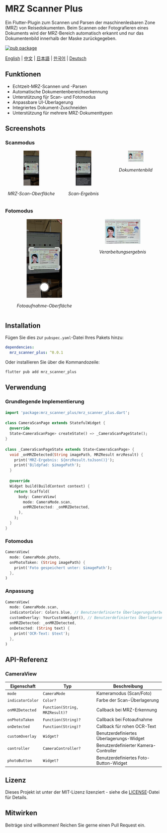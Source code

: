 # MRZ Scanner Plus

Ein Flutter-Plugin zum Scannen und Parsen der maschinenlesbaren Zone (MRZ) von Reisedokumenten. Beim Scannen oder Fotografieren eines Dokuments wird der MRZ-Bereich automatisch erkannt und nur das Dokumentenbild innerhalb der Maske zurückgegeben.

[![pub package](https://img.shields.io/pub/v/mrz_scanner_plus.svg)](https://pub.dev/packages/mrz_scanner_plus)

[English](README.md) | [中文](README_CN.md) | [日本語](README_JP.md) | [한국어](README_KR.md) | [Deutsch](README_DE.md)

## Funktionen

- Echtzeit-MRZ-Scannen und -Parsen
- Automatische Dokumentenbereichserkennung
- Unterstützung für Scan- und Fotomodus
- Anpassbare UI-Überlagerung
- Integriertes Dokument-Zuschneiden
- Unterstützung für mehrere MRZ-Dokumenttypen

## Screenshots

### Scanmodus

<div style="display: flex; justify-content: space-between;">
  <div style="flex: 1; text-align: center;">
    <img src="images/img_mrz_scan.jpg" alt="MRZ Scannen" style="max-width: 30%;">
    <p><em>MRZ-Scan-Oberfläche</em></p>
  </div>
  <div style="flex: 1; text-align: center;">
    <img src="images/img_mrz_scan_result.jpg" alt="MRZ Scan-Ergebnis" style="max-width: 30%;">
    <p><em>Scan-Ergebnis</em></p>
  </div>
  <div style="flex: 1; text-align: center;">
    <img src="images/img_mrz_card_callback.jpg" alt="MRZ Karten-Callback" style="max-width: 30%;">
    <p><em>Dokumentenbild</em></p>
  </div>
</div>

### Fotomodus

<div style="display: flex; justify-content: space-around;">
  <div style="flex: 1; text-align: center;">
    <img src="images/img_card_take_photo.jpg" alt="Karte fotografieren" style="max-width: 45%;">
    <p><em>Fotoaufnahme-Oberfläche</em></p>
  </div>
  <div style="flex: 1; text-align: center;">
    <img src="images/img_mrz_callback.jpg" alt="MRZ Callback" style="max-width: 45%;">
    <p><em>Verarbeitungsergebnis</em></p>
  </div>
</div>

## Installation

Fügen Sie dies zur `pubspec.yaml`-Datei Ihres Pakets hinzu:

```yaml
dependencies:
  mrz_scanner_plus: ^0.0.1
```

Oder installieren Sie über die Kommandozeile:

```bash
flutter pub add mrz_scanner_plus
```

## Verwendung

### Grundlegende Implementierung

```dart
import 'package:mrz_scanner_plus/mrz_scanner_plus.dart';

class CameraScanPage extends StatefulWidget {
  @override
  State<CameraScanPage> createState() => _CameraScanPageState();
}

class _CameraScanPageState extends State<CameraScanPage> {
  void _onMRZDetected(String imagePath, MRZResult mrzResult) {
    print('MRZ-Ergebnis: ${mrzResult.toJson()}');
    print('Bildpfad: $imagePath');
  }

  @override
  Widget build(BuildContext context) {
    return Scaffold(
      body: CameraView(
        mode: CameraMode.scan,
        onMRZDetected: _onMRZDetected,
      ),
    );
  }
}
```

### Fotomodus

```dart
CameraView(
  mode: CameraMode.photo,
  onPhotoTaken: (String imagePath) {
    print('Foto gespeichert unter: $imagePath');
  },
)
```

### Anpassung

```dart
CameraView(
  mode: CameraMode.scan,
  indicatorColor: Colors.blue, // Benutzerdefinierte Überlagerungsfarbe
  customOverlay: YourCustomWidget(), // Benutzerdefiniertes Überlagerungs-Widget
  onMRZDetected: _onMRZDetected,
  onDetected: (String text) {
    print('OCR-Text: $text');
  },
)
```

## API-Referenz

### CameraView

| Eigenschaft | Typ | Beschreibung |
|----------|------|-------------|
| `mode` | `CameraMode` | Kameramodus (Scan/Foto) |
| `indicatorColor` | `Color?` | Farbe der Scan-Überlagerung |
| `onMRZDetected` | `Function(String, MRZResult)?` | Callback bei MRZ-Erkennung |
| `onPhotoTaken` | `Function(String)?` | Callback bei Fotoaufnahme |
| `onDetected` | `Function(String)?` | Callback für rohen OCR-Text |
| `customOverlay` | `Widget?` | Benutzerdefiniertes Überlagerungs-Widget |
| `controller` | `CameraController?` | Benutzerdefinierter Kamera-Controller |
| `photoButton` | `Widget?` | Benutzerdefiniertes Foto-Button-Widget |

## Lizenz

Dieses Projekt ist unter der MIT-Lizenz lizenziert - siehe die [LICENSE](LICENSE)-Datei für Details.

## Mitwirken

Beiträge sind willkommen! Reichen Sie gerne einen Pull Request ein.